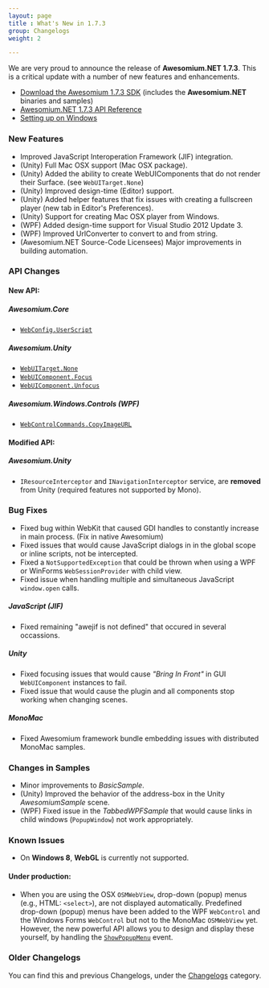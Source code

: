 ```yaml
---
layout: page
title : What's New in 1.7.3
group: Changelogs
weight: 2

---
```


We are very proud to announce the release of **Awesomium.NET 1.7.3**. This is a critical update with a number of new features and enhancements.

* [Download the Awesomium 1.7.3 SDK](http://www.awesomium.com/download) (includes the **Awesomium.NET** binaries and samples)
* [Awesomium.NET 1.7.3 API Reference](http://docs.awesomium.net)
* [Setting up on Windows](http://wiki.awesomium.net/getting-started/setting-up-on-windows.html)


### New Features

* Improved JavaScript Interoperation Framework (JIF) integration.
* (Unity) Full Mac OSX support (Mac OSX package).
* (Unity) Added the ability to create WebUIComponents that do not render their Surface. (see `WebUITarget.None`)
* (Unity) Improved design-time (Editor) support.
* (Unity) Added helper features that fix issues with creating a fullscreen player (new tab in Editor's Preferences).
* (Unity) Support for creating Mac OSX player from Windows.
* (WPF) Added design-time support for Visual Studio 2012 Update 3.
* (WPF) Improved UrlConverter to convert to and from string.
* (Awesomium.NET Source-Code Licensees) Major improvements in building automation.


### API Changes


#### New API:

##### *Awesomium.Core*

* [`WebConfig.UserScript`](http://docs.awesomium.net/?tc=T_Awesomium_Core_WebConfig_UserScript)

##### *Awesomium.Unity*

* [`WebUITarget.None`](http://docs.awesomium.net/unity/?tc=T_Awesomium_Unity_WebUITarget)
* [`WebUIComponent.Focus`](http://docs.awesomium.net/unity/?tc=M_Awesomium_Unity_WebUIComponent_Focus)
* [`WebUIComponent.Unfocus`](http://docs.awesomium.net/unity/?tc=M_Awesomium_Unity_WebUIComponent_Unfocus)

##### *Awesomium.Windows.Controls* (WPF)

* [`WebControlCommands.CopyImageURL`](http://docs.awesomium.net/?tc=P_Awesomium_Windows_Controls_WebControlCommands_CopyImageURL)


#### Modified API:

##### *Awesomium.Unity*

* `IResourceInterceptor` and `INavigationInterceptor` service, are **removed** from Unity (required features not supported by Mono).


### Bug Fixes

* Fixed bug within WebKit that caused GDI handles to constantly increase in main process. (Fix in native Awesomium)
* Fixed issues that would cause JavaScript dialogs in in the global scope or inline scripts, not be intercepted.
* Fixed a `NotSupportedException` that could be thrown when using a WPF or WinForms `WebSessionProvider` with child view.
* Fixed issue when handling multiple and simultaneous JavaScript `window.open` calls.

##### JavaScript (JIF)

* Fixed remaining "awejif is not defined" that occured in several occassions.

##### Unity

* Fixed focusing issues that would cause *"Bring In Front"* in GUI `WebUIComponent` instances to fail.
* Fixed issue that would cause the plugin and all components stop working when changing scenes.

##### MonoMac

* Fixed Awesomium framework bundle embedding issues with distributed MonoMac samples.


### Changes in Samples

* Minor improvements to *BasicSample*.
* (Unity) Improved the behavior of the address-box in the Unity *AwesomiumSample* scene.
* (WPF) Fixed issue in the *TabbedWPFSample* that would cause links in child windows (`PopupWindow`) not work appropriately.


### Known Issues

* On **Windows 8**, **WebGL** is currently not supported.


#### Under production:

* When you are using the OSX `OSMWebView`, drop-down (popup) menus (e.g., HTML: `<select>`), are not displayed automatically. Predefined drop-down (popup) menus have been added to the WPF `WebControl` and the Windows Forms `WebControl` but not to the MonoMac `OSMWebView` yet. However, the new powerful API allows you to design and display these yourself, by handling the [`ShowPopupMenu`](http://docs.awesomium.net/?tc=E_Awesomium_Core_IWebView_ShowPopupMenu) event.


### Older Changelogs

You can find this and previous Changelogs, under the [Changelogs](http://wiki.awesomium.net/changelogs/) category.
